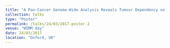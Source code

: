 ```yaml
---
title: "A Pan-Cancer Genome-Wide Analysis Reveals Tumour Dependency on Induction of Nonsense-mediated Decay "
collection: talks
type: "Poster"
permalink: /talks/24/03/2017-poster-2
venue: "WIMM day"
date: 24/03/2017
location: "Oxford, UK"
---
```

